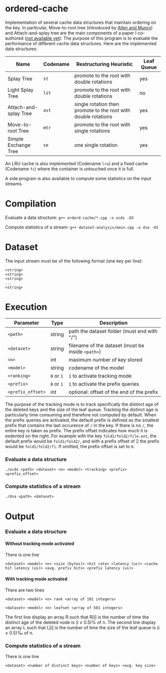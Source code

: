 # ordered-cache
Implementation of several cache data structures that maintain ordering on the key. In particular, Move-to-root tree (introduced by [Allen and Munro](https://dl.acm.org/doi/10.1145/322092.322094)) and Attach-and-splay tree are the main components of a paper I co-authored ([not available yet]()). The purpose of this program is to evaluate the performance of different cache data structures. Here are the implemented data structures:

| Name | Codename | Restructuring Heuristic | Leaf Queue
| - | - | - | - |
| Splay Tree | ```st``` | promote to the root with double rotations | yes
| Light Splay Tree | ```lst``` | promote to the root with double rotations | no
| Attach-and-splay Tree | ```ast``` | single rotation then promote to the root with double rotations | yes
| Move-to-root Tree | ```mtr``` | promote to the root with single rotations | yes
| Simple Exchange Tree | ```se``` | one single rotation | yes

An LRU cache is also implemented (Codename ```lru```) and a fixed cache (Codename ```fc```) where the container is untouched once it is full.

A side program is also available to compute some statistics on the input streams.

# Compilation

Evaluate a data structure:
```g++ orderd-cache/*.cpp -o ocds -O3```

Compute statistics of a stream:
```g++ dataset-analysis/main.cpp -o dsa -O3```

# Dataset
The input stream must be of the following format (one key per line):
```
<string>
<string>
<string>
...
<string>
```
# Execution

| Parameter | Type | Description |
| - | - | - |
| ```<path>``` | string | path the dataset folder (must end with "/") |
| ```<dataset>```| string | filename of the dataset (must be inside ```<path>```) |
| ```<n>``` | int | maximum number of key stored |
| ```<model>``` | string |  codename of the model |
| ```<ranking>``` | ```0``` or ```1``` | ```1``` to activate tracking mode |
| ```<prefix>``` | ```0``` or ```1``` | ```1``` to activate the prefix queries |
| ```<prefix_offset>``` | int | optional: offset of the end of the prefix |

The purpose of the tracking mode is to track specifically the distinct age of the deleted keys and the size of the leaf queue. Tracking the distinct age is particularly time consuming and therefore not computed by default. When the prefix queries are activated, the default prefix is defined as the smallest prefix that contains the last occurence of ```/``` in the key. If there is no ```/```, the entire key is taken as prefix. The prefix offset indicates how much it is exdented on the right. For example with the key ```fold1/fold2/file.ext```, the default prefix would be ```fold1/fold2/```, and with a prefix offset of 2 the prefix would be ```fold1/fold2/fi```. If omitted, the prefix offset is set to ```0```.

### Evaluate a data structure
```./ocds <path> <dataset> <n> <model> <tracking> <prefix> <prefix_offset> ```

### Compute statistics of a stream
```./dsa <path> <dataset>```

# Output
### Evaluate a data structure
#### Without tracking mode activated
There is one line

```<dataset> <model> <n> <size (bytes)> <hit rate> <latency (us)> <cache hit latency (us)> <avg. prefix hits> <prefix latency (us)>```

#### With tracking mode activated
There are two lines

```<dataset> <model> <n> rank <array of 101 integers>```

```<dataset> <model> <n> leafset <array of 501 integers>```

The first line display an array R such that R[i] is the number of time the distinct age of the deleted node is (i $\pm$ 0.5)% of n.
The second line display an array L such that L[i] is the number of time the size of the leaf queue is (i $\pm$ 0.5)‰ of n.


### Compute statistics of a stream
There is one line

```<dataset> <number of distinct keys> <number of keys> <avg. key size>```

